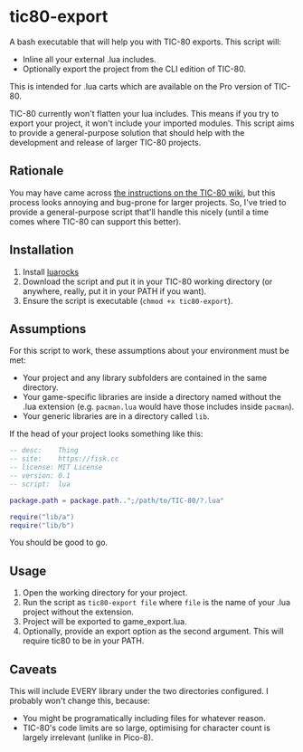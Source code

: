# tic80-export

A bash executable that will help you with TIC-80 exports. This script will:

* Inline all your external .lua includes.
* Optionally export the project from the CLI edition of TIC-80. 

This is intended for .lua carts which are available on the Pro version of TIC-80.

TIC-80 currently won't flatten your lua includes. This means if you try to export your project, it won't include your imported modules. This script aims to provide a general-purpose solution that should help with the development and release of larger TIC-80 projects.

## Rationale

You may have came across [the instructions on the TIC-80 wiki](https://github.com/nesbox/TIC-80/wiki/Splitting-a-TIC-80-project-into-multiple-files#combining-files-back-to-one), but this process looks annoying and bug-prone for larger projects. So, I've tried to provide a general-purpose script that'll handle this nicely (until a time comes where TIC-80 can support this better). 

## Installation

1. Install [luarocks](https://luarocks.org/)
2. Download the script and put it in your TIC-80 working directory (or anywhere, really, put it in your PATH if you want).
3. Ensure the script is executable (`chmod +x tic80-export`).

## Assumptions

For this script to work, these assumptions about your environment must be met:

* Your project and any library subfolders are contained in the same directory.
* Your game-specific libraries are inside a directory named without the .lua extension (e.g. `pacman.lua` would have those includes inside `pacman`). 
* Your generic libraries are in a directory called `lib`.

If the head of your project looks something like this:

```lua
-- desc:    Thing
-- site:    https://fisk.cc
-- license: MIT License
-- version: 0.1
-- script:  lua

package.path = package.path..";/path/to/TIC-80/?.lua"

require("lib/a")
require("lib/b")
```

You should be good to go.

## Usage

1. Open the working directory for your project.
2. Run the script as `tic80-export file` where `file` is the name of your .lua project without the extension.
3. Project will be exported to game_export.lua.
4. Optionally, provide an export option as the second argument. This will require tic80 to be in your PATH.

## Caveats

This will include EVERY library under the two directories configured. I probably won't change this, because:
* You might be programatically including files for whatever reason.
* TIC-80's code limits are so large, optimising for character count is largely irrelevant (unlike in Pico-8).
